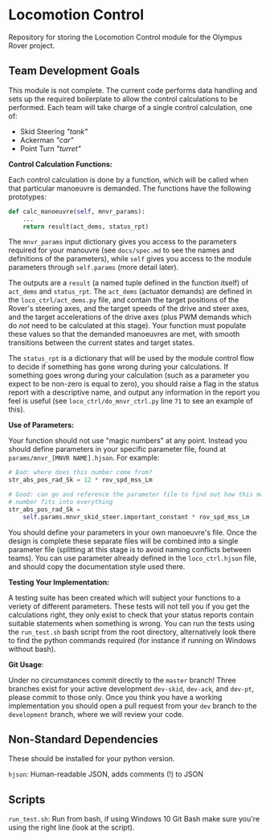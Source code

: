 # Locomotion Control

Repository for storing the Locomotion Control module for the Olympus Rover 
project.

## Team Development Goals

This module is not complete. The current code performs data handling and sets 
up the required boilerplate to allow the control calculations to be performed. 
Each team will take charge of a single control calculation, one of:

* Skid Steering _"tank"_
* Ackerman _"car"_
* Point Turn _"turret"_

__Control Calculation Functions:__

Each control calculation is done by a function, which will be called when that
particular manoeuvre is demanded. The functions have the following prototypes:

```python
def calc_manoeuvre(self, mnvr_params):
    ...
    return result(act_dems, status_rpt)
```

The `mnvr_params` input dictionary gives you access to the parameters required 
for your manouvre (see `docs/spec.md` to see the names and definitions of the
parameters), while `self` gives you access to the module parameters through 
`self.params` (more detail later).

The outputs are a `result` (a named tuple defined in the function itself) of 
`act_dems` and `status_rpt`. The `act_dems` (actuator demands) are defined in 
the `loco_ctrl/act_dems.py` file, and contain the target positions of the 
Rover's steering axes, and the target speeds of the drive and steer axes, and 
the target accelerations of the drive axes (plus PWM demands which do _not_ 
need to be calculated at this stage). Your function must populate these values 
so that the demanded manoeuvres are met, with smooth transitions between the 
current states and target states.

The `status_rpt` is a dictionary that will be used by the module control flow to
decide if something has gone wrong during your calculations. If something goes 
wrong during your calculation (such as a parameter you expect to be non-zero is
equal to zero), you should raise a flag in the status report with a descriptive 
name, and output any information in the report you feel is useful (see 
`loco_ctrl/do_mnvr_ctrl.py` line `71` to see an example of this).

__Use of Parameters:__

Your function should not use "magic numbers" at any point. Instead you should 
define parameters in your specific parameter file, found at 
`params/mnvr_[MNVR NAME].hjson`. For example:

```python
# Bad: where does this number come from?
str_abs_pos_rad_Sk = 12 * rov_spd_mss_Lm

# Good: can go and reference the parameter file to find out how this magic 
# number fits into everything
str_abs_pos_rad_Sk =
    self.params.mnvr_skid_steer.important_constant * rov_spd_mss_Lm
```

You should define your parameters in your own manoeuvre's file. Once the design 
is complete these separate files will be combined into a single parameter file 
(splitting at this stage is to avoid naming conflicts between teams). You can 
use parameter already defined in the `loco_ctrl.hjson` file, and should copy 
the documentation style used there.

__Testing Your Implementation:__

A testing suite has been created which will subject your functions to a veriety
of different parameters. These tests will not tell you if you get the 
calculations right, they only exist to check that your status reports contain 
suitable statements when something is wrong. You can run the tests using the 
`run_test.sh` bash script from the root directory, alternatively look there to 
find the python commands required (for instance if running on Windows without 
bash).

__Git Usage__:

Under no circumstances commit directly to the `master` branch! Three branches 
exist for your active development `dev-skid`, `dev-ack`, and `dev-pt`, please 
commit to those only. Once you think you have a working implementation you 
should open a pull request from your `dev` branch to the `development` branch, 
where we will review your code.

## Non-Standard Dependencies

These should be installed for your python version.

`hjson`: Human-readable JSON, adds comments (!) to JSON

## Scripts

`run_test.sh`: 
Run from bash, if using Windows 10 Git Bash make sure you're using the right 
line (look at the script).